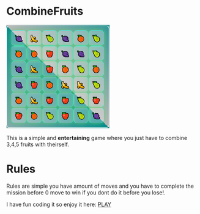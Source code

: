 # CombineFruits
![](image/icons/icon.png)

This is a simple and **entertaining** game where you just have to combine 3,4,5 fruits with theirself.

# Rules
Rules are simple you have amount of moves and you have to complete the mission before 0 move to win
if you dont do it before you lose!.

I have fun coding it so enjoy it here: [PLAY](https://louislam09.github.io/CombineFruits/)
